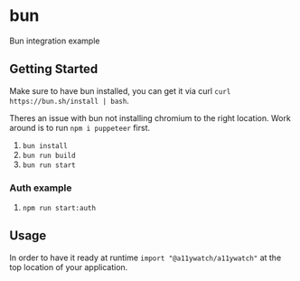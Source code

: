 # bun

Bun integration example

## Getting Started

Make sure to have bun installed, you can get it via curl `curl https://bun.sh/install | bash`.

Theres an issue with bun not installing chromium to the right location. Work around is to run
`npm i puppeteer` first.

1. `bun install`
1. `bun run build`
1. `bun run start`

### Auth example

1. `npm run start:auth`

## Usage

In order to have it ready at runtime `import "@a11ywatch/a11ywatch"` at the top location of your application.
